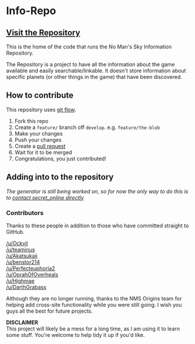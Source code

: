 # Info-Repo

## [Visit the Repository](https://repo.nmsdb.info)

This is the home of the code that runs the No Man's Sky Information Repository.

The Repository is a project to have all the information about the game available and easily searchable/linkable. It doesn't store information about specific planets (or other things in the game) that have been discovered.

## How to contribute

This repository uses [git flow](http://nvie.com/posts/a-successful-git-branching-model/).

1. Fork this repo
2. Create a `feature/` branch off `develop`. e.g. `feature/the-blob`
3. Make your changes
4. Push your changes
5. Create a [pull request](https://github.com/SecretOnline/NMS-Info/compare)
6. Wait for it to be merged
7. Congratulations, you just contributed!

## Adding into to the repository

*The generator is still being worked on, so for now the only way to do this is to [contact secret_online directly](https://repo.nmsdb.info/problem?)*

### Contributors

Thanks to these people in addition to those who have committed straight to GitHub.

[/u/Ockvil](https://reddit.com/u/Ockvil)  
[/u/teaminus](https://reddit.com/u/teaminus)  
[/u/Akatsukaii](https://reddit.com/u/Akatsukaii)  
[/u/benstor214](https://reddit.com/u/benstor214)  
[/u/Perfecteuphoria2](https://reddit.com/u/Perfecteuphoria2)  
[/u/OprahOfOverheals](https://reddit.com/u/OprahOfOverheals)  
[/u/Highmae](https://reddit.com/u/Highmae)   
[/u/DarthGrabass](https://reddit.com/u/DarthGrabass)   

Although they are no longer running, thanks to the NMS Origins team for helping add cross-site functionality while you were still going. I wish you guys all the best for future projects.

**DISCLAIMER**  
This project will likely be a mess for a long time, as I am using it to learn some stuff. You're welcome to help tidy it up if you'd like.
